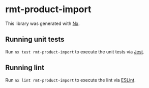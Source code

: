 # rmt-product-import

This library was generated with [Nx](https://nx.dev).

## Running unit tests

Run `nx test rmt-product-import` to execute the unit tests via [Jest](https://jestjs.io).

## Running lint

Run `nx lint rmt-product-import` to execute the lint via [ESLint](https://eslint.org/).
